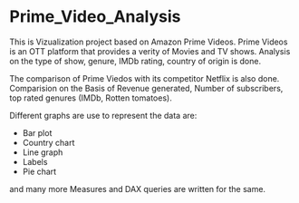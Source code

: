 # Prime_Video_Analysis
This is Vizualization project based on Amazon Prime Videos.
Prime Videos is an OTT platform that provides a verity of Movies and TV shows.
Analysis on the type of show, genure, IMDb rating, country of origin is done.

The comparison of Prime Viedos with its competitor Netflix is also done.
Comparision on the Basis of Revenue generated, Number of subscribers, top rated genures (IMDb, Rotten tomatoes).

Different graphs are use to represent the data are:
* Bar plot
* Country chart
* Line graph
* Labels
* Pie chart
  
and many more
Measures and DAX queries are written for the same.
